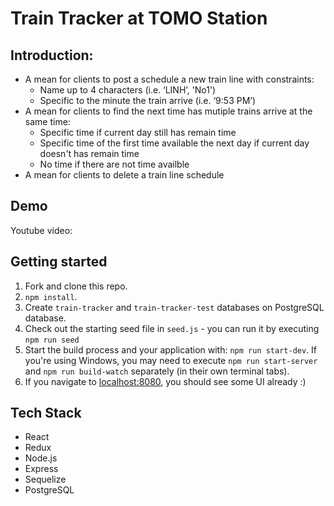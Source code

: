 # Train Tracker at TOMO Station

## Introduction:
  - A mean for clients to post a schedule a new train line with  constraints:
      - Name up to 4 characters (i.e. ‘LINH’, 'No1')
      - Specific to the minute the train arrive (i.e. ‘9:53 PM’)
  - A mean for clients to find the next time has mutiple trains arrive at the same time:
      - Specific time if current day still has remain time
      - Specific time of the first time available the next day if current day doesn't has remain time
      - No time if there are not time availble
  - A mean for clients to delete a train line schedule
## Demo
Youtube video:

## Getting started

1. Fork and clone this repo.
2. `npm install`.
3. Create `train-tracker` and `train-tracker-test` databases on PostgreSQL database.
4. Check out the starting seed file in `seed.js` - you can run it by executing `npm run seed`
5. Start the build process and your application with: `npm run start-dev`. If you're using Windows, you may need to execute `npm run start-server` and `npm run build-watch` separately (in their own terminal tabs).
5. If you navigate to [localhost:8080](http://localhost:8080), you should see some UI already :)


## Tech Stack
 - React
 - Redux
 - Node.js
 - Express
 - Sequelize
 - PostgreSQL
